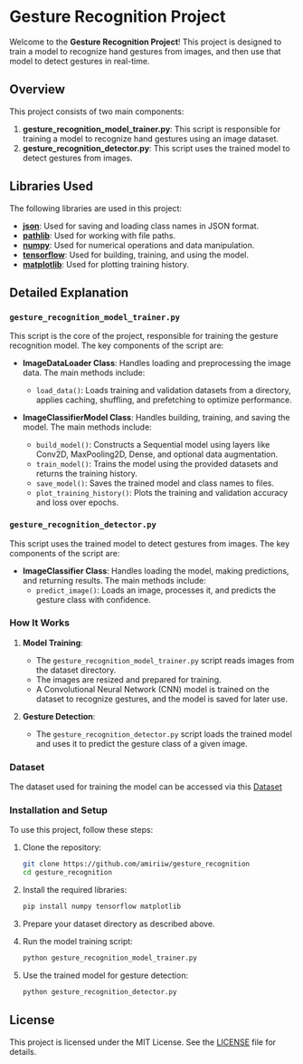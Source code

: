 # Gesture Recognition Project

Welcome to the **Gesture Recognition Project**! This project is designed to train a model to recognize hand gestures from images, and then use that model to detect gestures in real-time.

## Overview

This project consists of two main components:

1. **gesture_recognition_model_trainer.py**: This script is responsible for training a model to recognize hand gestures using an image dataset.
2. **gesture_recognition_detector.py**: This script uses the trained model to detect gestures from images.

## Libraries Used

The following libraries are used in this project:

- **[json](https://pypi-json.readthedocs.io/en/latest/)**: Used for saving and loading class names in JSON format.
- **[pathlib](https://docs.python.org/3/library/pathlib.html)**: Used for working with file paths.
- **[numpy](https://numpy.org/devdocs/user/absolute_beginners.html)**: Used for numerical operations and data manipulation.
- **[tensorflow](https://www.tensorflow.org/)**: Used for building, training, and using the model.
- **[matplotlib](https://matplotlib.org/stable/index.html)**: Used for plotting training history.

## Detailed Explanation

### `gesture_recognition_model_trainer.py`

This script is the core of the project, responsible for training the gesture recognition model. The key components of the script are:

- **ImageDataLoader Class**: Handles loading and preprocessing the image data. The main methods include:
  - `load_data()`: Loads training and validation datasets from a directory, applies caching, shuffling, and prefetching to optimize performance.

- **ImageClassifierModel Class**: Handles building, training, and saving the model. The main methods include:
  - `build_model()`: Constructs a Sequential model using layers like Conv2D, MaxPooling2D, Dense, and optional data augmentation.
  - `train_model()`: Trains the model using the provided datasets and returns the training history.
  - `save_model()`: Saves the trained model and class names to files.
  - `plot_training_history()`: Plots the training and validation accuracy and loss over epochs.

### `gesture_recognition_detector.py`

This script uses the trained model to detect gestures from images. The key components of the script are:

- **ImageClassifier Class**: Handles loading the model, making predictions, and returning results. The main methods include:
  - `predict_image()`: Loads an image, processes it, and predicts the gesture class with confidence.

### How It Works

1. **Model Training**:
    - The `gesture_recognition_model_trainer.py` script reads images from the dataset directory.
    - The images are resized and prepared for training.
    - A Convolutional Neural Network (CNN) model is trained on the dataset to recognize gestures, and the model is saved for later use.

2. **Gesture Detection**:
    - The `gesture_recognition_detector.py` script loads the trained model and uses it to predict the gesture class of a given image.

### Dataset

The dataset used for training the model can be accessed via this [Dataset](https://drive.google.com/drive/folders/1R08P48cetCRyVQkAMqE-noCEnF6RTF6t?usp=sharing)

### Installation and Setup

To use this project, follow these steps:

1. Clone the repository:

    ```bash
    git clone https://github.com/amiriiw/gesture_recognition
    cd gesture_recognition
    ```

2. Install the required libraries:

    ```bash
    pip install numpy tensorflow matplotlib
    ```

3. Prepare your dataset directory as described above.

4. Run the model training script:

    ```bash
    python gesture_recognition_model_trainer.py
    ```

5. Use the trained model for gesture detection:

    ```bash
    python gesture_recognition_detector.py
    ```

## License

This project is licensed under the MIT License. See the [LICENSE](LICENSE) file for details.



